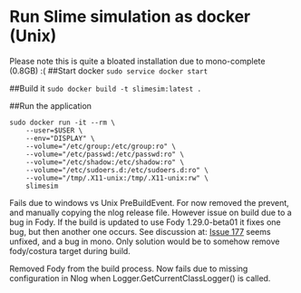 # Run Slime simulation as docker (Unix)
Please note this is quite a bloated installation due to mono-complete (0.8GB) :(
##Start docker
``` sudo service docker start ```

##Build it
```sudo docker build -t slimesim:latest .```


##Run the application
```
sudo docker run -it --rm \
    --user=$USER \
    --env="DISPLAY" \
    --volume="/etc/group:/etc/group:ro" \
    --volume="/etc/passwd:/etc/passwd:ro" \
    --volume="/etc/shadow:/etc/shadow:ro" \
    --volume="/etc/sudoers.d:/etc/sudoers.d:ro" \
    --volume="/tmp/.X11-unix:/tmp/.X11-unix:rw" \
    slimesim
```

Fails due to windows vs Unix PreBuildEvent.
For now removed the prevent, and manually copying the nlog release file.
However issue on build due to a bug in Fody.
If the build is updated to use Fody 1.29.0-beta01 it fixes one bug, but then another one occurs. See discussion at:  [Issue 177](https://github.com/Fody/Fody/issues/177) seems unfixed, and a bug in mono. Only solution would be to somehow remove fody/costura target during build.

Removed Fody from the build process. Now fails due to missing configuration in Nlog when Logger.GetCurrentClassLogger() is called.
